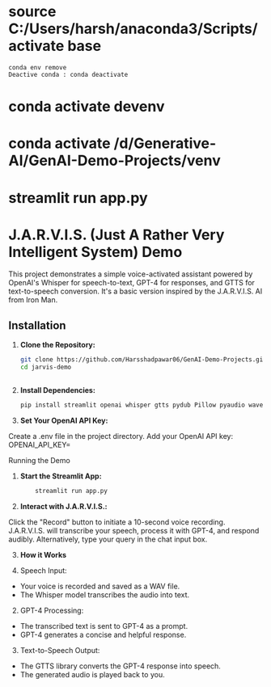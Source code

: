 # source C:/Users/harsh/anaconda3/Scripts/activate base
	conda env remove
	Deactive conda : conda deactivate

# conda activate devenv

# conda activate /d/Generative-AI/GenAI-Demo-Projects/venv

# streamlit run app.py

# J.A.R.V.I.S. (Just A Rather Very Intelligent System) Demo

This project demonstrates a simple voice-activated assistant powered by OpenAI's Whisper for speech-to-text, GPT-4 for responses, and GTTS for text-to-speech conversion. It's a basic version inspired by the J.A.R.V.I.S. AI from Iron Man.

## Installation

1. **Clone the Repository:**

   ```bash
   git clone https://github.com/Harsshadpawar06/GenAI-Demo-Projects.git
   cd jarvis-demo
	 

2. **Install Dependencies:**
	```bash
	pip install streamlit openai whisper gtts pydub Pillow pyaudio wave 

3. **Set Your OpenAI API Key:**

Create a .env file in the project directory.
Add your OpenAI API key: OPENAI_API_KEY=<your-key>

Running the Demo
1. **Start the Streamlit App:** 
	```bash
		streamlit run app.py

2. **Interact with J.A.R.V.I.S.:** 

Click the "Record" button to initiate a 10-second voice recording.
J.A.R.V.I.S. will transcribe your speech, process it with GPT-4, and respond audibly.
Alternatively, type your query in the chat input box.

3. **How it Works**

1. Speech Input:

* Your voice is recorded and saved as a WAV file.
* The Whisper model transcribes the audio into text.

2. GPT-4 Processing:

* The transcribed text is sent to GPT-4 as a prompt.
* GPT-4 generates a concise and helpful response.

3. Text-to-Speech Output:

* The GTTS library converts the GPT-4 response into speech.
* The generated audio is played back to you.